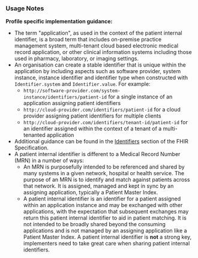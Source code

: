 ### Usage Notes

**Profile specific implementation guidance:**

- The term "application", as used in the context of the patient internal identifier, is a broad term that includes on-premise practice management system, multi-tenant cloud based electronic medical record application, or other clinical information systems including those used in pharmacy, laboratory, or imaging settings.
- An organisation can create a stable identifier that is unique within the application by including aspects such as software provider, system instance, instance identifier and identifier type when constructed with `Identifier.system` and `Identifier.value`.  For example:
   - `http://software-provider.com/system-instance/identifiers/patient-id` for a single instance of an application assigning patient identifiers
   - `http://cloud-provider.com/identifiers/patient-id` for a cloud provider assigning patient identifiers for multiple clients
   - `http://cloud-provider.com/identifiers/tenant-id/patient-id` for an identifier assigned within the context of a tenant of a multi-tenanted application
- Additional guidance can be found in the [Identifiers](https://hl7.org/fhir/R4/datatypes.html#Identifier) section of the FHIR Specification.
- A patient internal identifier is different to a Medical Record Number (MRN) in a number of ways:
  - An MRN is purposefully intended to be referenced and shared by many systems in a given network, hospital or health service. The purpose of an MRN is to identify and match against patients across that network. It is assigned, managed and kept in sync by an assigning application, typically a Patient Master Index. 
  - A patient internal identifier is an identifier for a patient assigned within an application instance and may be exchanged with other applications, with the expectation that subsequent exchanges may return this patient internal identifier to aid in patient matching. It is not intended to be broadly shared beyond the consuming applications and is not managed by an assigning application like a Patient Master Index. A patient internal identifier is **not** a strong key, implementers need to take great care when sharing patient internal identifiers.


 